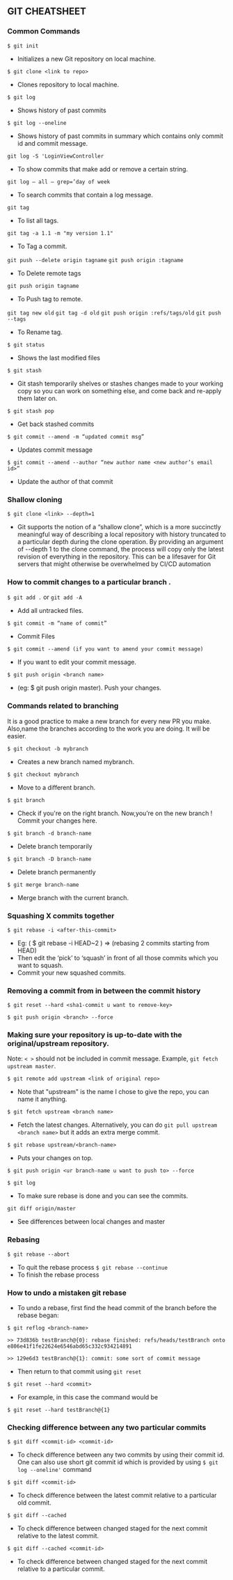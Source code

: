 ## GIT CHEATSHEET

### Common Commands

`$ git init`
- Initializes a new Git repository on local machine.

`$ git clone <link to repo>`
- Clones repository to local machine.

`$ git log`
 - Shows history of past commits

`$ git log --oneline`
 - Shows history of past commits in summary which contains only commit id and commit message.

`git log -S 'LoginViewController`
 - To show commits that make add or remove a certain string.

`git log — all — grep=’day of week`
 - To search commits that contain a log message.

`git tag`
 - To list all tags.

`git tag -a 1.1 -m "my version 1.1"`
 - To Tag a commit.

`git push --delete origin tagname`
`git push origin :tagname`
 - To Delete remote tags

`git push origin tagname`
 - To Push tag to remote.

`git tag new old`
`git tag -d old`
`git push origin :refs/tags/old`
`git push --tags`
 - To Rename tag.

`$ git status`
 - Shows the last modified files

`$ git stash`
 - Git stash temporarily shelves or stashes changes made to your working copy so you can work on something else, and come back and re-apply them later on.

`$ git stash pop`
 - Get back stashed commits

`$ git commit --amend -m “updated commit msg”`
 - Updates commit message

`$ git commit --amend --author “new author name <new author’s email id>”`
- Update the author of that commit

### Shallow cloning
`$ git clone <link> --depth=1`
- Git supports the notion of a “shallow clone”, which is a more succinctly meaningful way of describing a local repository with history truncated to a particular depth during the clone operation. By providing an argument of --depth 1 to the clone command, the process will copy only the latest revision of everything in the repository. This can be a lifesaver for Git servers that might otherwise be overwhelmed by CI/CD automation

### How to commit changes to a particular branch .

`$ git add .` or `git add -A`
 - Add all untracked files.

`$ git commit -m “name of commit”`
 - Commit Files

`$ git commit --amend (if you want to amend your commit message)`
 - If you want to edit your commit message.

`$ git push origin <branch name>`
 - (eg: $ git push origin master). Push your changes.

### Commands related to branching

It is a good practice to make a new branch for every new PR you make. Also,name the branches according to the work you are doing. It will be easier.

`$ git checkout -b mybranch`
 - Creates a new branch named mybranch.

`$ git checkout mybranch`
 - Move to a different branch.

`$ git branch`
- Check if you're on the right branch. Now,you’re on the new branch ! Commit your changes here.

`$ git branch -d branch-name`
- Delete branch temporarily

`$ git branch -D branch-name`
- Delete branch permanently

`$ git merge branch-name`
- Merge branch with the current branch.

### Squashing X commits together

`$ git rebase -i <after-this-commit>`
- Eg: ( $ git rebase -i HEAD~2 ) => (rebasing 2 commits starting from HEAD)
- Then edit the ‘pick’ to ‘squash’ in front of all those commits which you want to squash.
- Commit your new squashed commits.

### Removing a commit from in between the commit history

`$ git reset --hard <sha1-commit u want to remove-key>`

`$ git push origin <branch> --force`

### Making sure your repository is up-to-date with the original/upstream repository.

Note: `< >` should not be included in commit message. Example, `git fetch upstream master`.

`$ git remote add upstream <link of original repo>`
 - Note that "upstream" is the name I chose to give the repo, you can name it anything.

`$ git fetch upstream <branch name>`
 - Fetch the latest changes. Alternatively, you can do `git pull upstream <branch name>` but it adds an extra merge commit.

`$ git rebase upstream/<branch-name>`
 - Puts your changes on top.

`$ git push origin <ur branch-name u want to push to> --force`

`$ git log`
 - To make sure rebase is done and you can see the commits.

 `git diff origin/master`
 - See differences between local changes and master


### Rebasing

`$ git rebase --abort`
 - To quit the rebase process
`$ git rebase --continue`
 - To finish the rebase process

### How to undo a mistaken git rebase

- To undo a rebase, first find the head commit of the branch before the rebase began:

`$ git reflog <branch-name>`

`>> 73d836b testBranch@{0}: rebase finished: refs/heads/testBranch onto e806e41f1fe22624e6546abd65c332c934214891`

`>> 129e6d3 testBranch@{1}: commit: some sort of commit message`

- Then return to that commit using `git reset`

`$ git reset --hard <commit>`

- For example, in this case the command would be

`$ git reset --hard testBranch@{1}`

### Checking difference between any two particular commits

`$ git diff <commit-id> <commit-id>`
 - To check difference between any two commits by using their commit id. One can also use short git commit id which is provided by using `$ git log --oneline'` command

`$ git diff <commit-id>`
- To check difference between the latest commit relative to a particular old commit.

`$ git diff --cached`
- To check difference between changed staged for the next commit relative to the latest commit.

`$ git diff --cached <commit-id>`
- To check difference between changed staged for the next commit relative to a particular commit.
